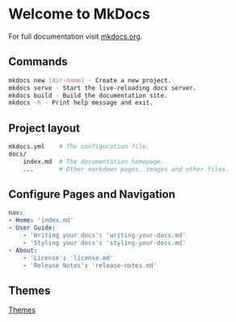 # Welcome to MkDocs

For full documentation visit [mkdocs.org](https://mkdocs.readthedocs.io/en/stable/).

## Commands

```sh
mkdocs new [dir-name] - Create a new project.
mkdocs serve - Start the live-reloading docs server.
mkdocs build - Build the documentation site.
mkdocs -h - Print help message and exit.
```

## Project layout

```sh
mkdocs.yml    # The configuration file.
docs/
    index.md  # The documentation homepage.
    ...       # Other markdown pages, images and other files.
```

## Configure Pages and Navigation

```yaml
nav:
- Home: 'index.md'
- User Guide:
    - 'Writing your docs': 'writing-your-docs.md'
    - 'Styling your docs': 'styling-your-docs.md'
- About:
    - 'License': 'license.md'
    - 'Release Notes': 'release-notes.md'
```

## Themes

[Themes](https://github.com/mkdocs/mkdocs/wiki/MkDocs-Themes)
